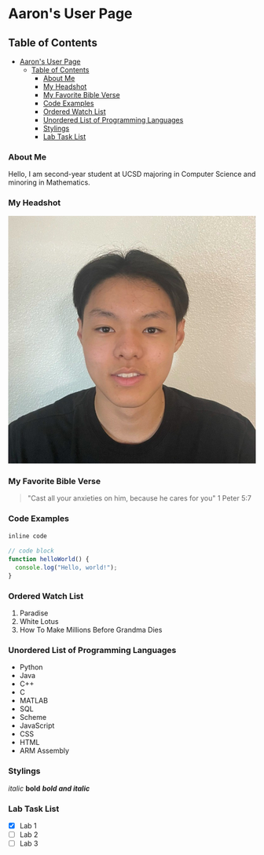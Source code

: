# Aaron's User Page

## Table of Contents
- [Aaron's User Page](#aarons-user-page)
  - [Table of Contents](#table-of-contents)
    - [About Me](#about-me)
    - [My Headshot](#my-headshot)
    - [My Favorite Bible Verse](#my-favorite-bible-verse)
    - [Code Examples](#code-examples)
    - [Ordered Watch List](#ordered-watch-list)
    - [Unordered List of Programming Languages](#unordered-list-of-programming-languages)
    - [Stylings](#stylings)
    - [Lab Task List](#lab-task-list)

### About Me
Hello, I am second-year student at UCSD majoring in Computer Science and minoring in Mathematics.

### My Headshot
![A photo of me](headshot.jpeg)

### My Favorite Bible Verse
> "Cast all your anxieties on him, because he cares for you" 1 Peter 5:7

### Code Examples
`inline code`

```javascript
// code block
function helloWorld() {
  console.log("Hello, world!");
}
```

### Ordered Watch List
1. Paradise
2. White Lotus
3. How To Make Millions Before Grandma Dies

### Unordered List of Programming Languages
- Python
- Java
- C++
- C
- MATLAB
- SQL
- Scheme
- JavaScript
- CSS
- HTML
- ARM Assembly

### Stylings
*italic*
**bold**
***bold and italic***

### Lab Task List
- [x] Lab 1
- [ ] Lab 2
- [ ] Lab 3